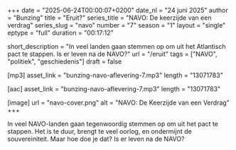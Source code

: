 +++
date = "2025-06-24T00:00:07+0200"
date_nl = "24 juni 2025"
author = "Bunzing"
title = "Eruit?"
series_title = "NAVO: De keerzijde van een verdrag"
series_slug = "navo"
number = "7"
season = "1"
layout = "single"
eptype = "full"
duration = "00:17:12"

short_description = "In veel landen gaan stemmen op om uit het Atlantisch pact te stappen. Is er leven na de NAVO?"
url = "/eruit"
tags = ["NAVO", "politiek", "geschiedenis"]
draft = false

[mp3]
asset_link = "bunzing-navo-aflevering-7.mp3"
length = "13071783"

[aac]
asset_link = "bunzing-navo-aflevering-7.mp3"
length = "13071783"

[image]
url = "navo-cover.png"
alt = "NAVO: De Keerzijde van een Verdrag"
+++

In veel NAVO-landen gaan tegenwoordig stemmen op om uit het pact te stappen. Het is te duur, brengt te veel oorlog, en ondermijnt de souvereiniteit. Maar hoe doe je dat? Is er leven na de NAVO?
